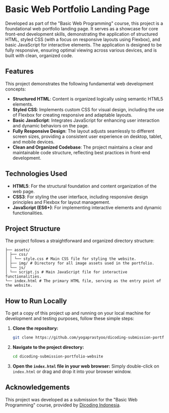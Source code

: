 # Basic Web Portfolio Landing Page

Developed as part of the "Basic Web Programming" course, this project is a foundational web portfolio landing page. It serves as a showcase for core front-end development skills, demonstrating the application of structured HTML, styled CSS (with a focus on responsive layouts using Flexbox), and basic JavaScript for interactive elements. The application is designed to be fully responsive, ensuring optimal viewing across various devices, and is built with clean, organized code.

## Features

This project demonstrates the following fundamental web development concepts:
* **Structured HTML**: Content is organized logically using semantic HTML5 elements.
* **Styled CSS**: Implements custom CSS for visual design, including the use of Flexbox for creating responsive and adaptable layouts.
* **Basic JavaScript**: Integrates JavaScript for enhancing user interaction and dynamic behaviors on the page.
* **Fully Responsive Design**: The layout adjusts seamlessly to different screen sizes, providing a consistent user experience on desktop, tablet, and mobile devices.
* **Clean and Organized Codebase**: The project maintains a clear and maintainable code structure, reflecting best practices in front-end development.

## Technologies Used

* **HTML5**: For the structural foundation and content organization of the web page.
* **CSS3**: For styling the user interface, including responsive design principles and Flexbox for layout management.
* **JavaScript (ES6+)**: For implementing interactive elements and dynamic functionalities.

## Project Structure

The project follows a straightforward and organized directory structure:

```
├── assets/
│ ├── css/
│ │ └── style.css # Main CSS file for styling the website.
│ ├── img/ # Directory for all image assets used in the portfolio.
│ └── js/
│ └── script.js # Main JavaScript file for interactive functionalities.
└── index.html # The primary HTML file, serving as the entry point of the website.
```

## How to Run Locally

To get a copy of this project up and running on your local machine for development and testing purposes, follow these simple steps:

1.  **Clone the repository:**
    ```bash
    git clone https://github.com/yogaprastyoo/dicoding-submission-portfolio-website.git
    ```

2.  **Navigate to the project directory:**
    ```bash
    cd dicoding-submission-portfolio-website
    ```

3.  **Open the `index.html` file in your web browser:**
    Simply double-click on `index.html` or drag and drop it into your browser window.

## Acknowledgements

This project was developed as a submission for the "Basic Web Programming" course, provided by [Dicoding Indonesia](https://www.dicoding.com/).
